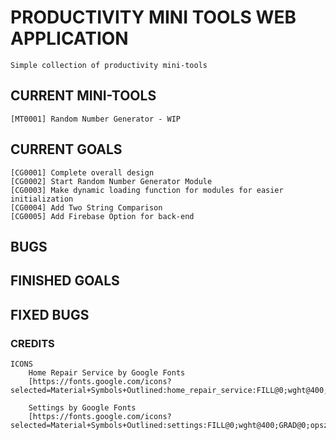 # PRODUCTIVITY MINI TOOLS WEB APPLICATION

    Simple collection of productivity mini-tools

## CURRENT MINI-TOOLS

    [MT0001] Random Number Generator - WIP

## CURRENT GOALS

    [CG0001] Complete overall design
    [CG0002] Start Random Number Generator Module
    [CG0003] Make dynamic loading function for modules for easier initialization 
    [CG0004] Add Two String Comparison
    [CG0005] Add Firebase Option for back-end
    
## BUGS

## FINISHED GOALS

## FIXED BUGS

### CREDITS

    ICONS
        Home Repair Service by Google Fonts
        [https://fonts.google.com/icons?selected=Material+Symbols+Outlined:home_repair_service:FILL@0;wght@400;GRAD@0;opsz@48&icon.query=toolbox&icon.size=124&icon.color=%23ffffff]

        Settings by Google Fonts
        [https://fonts.google.com/icons?selected=Material+Symbols+Outlined:settings:FILL@0;wght@400;GRAD@0;opsz@48&icon.query=gear&icon.size=124&icon.color=%23ffffff]